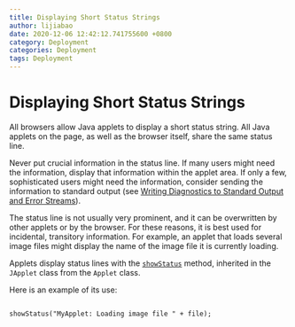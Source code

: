 ```yaml
---
title: Displaying Short Status Strings
author: lijiabao
date: 2020-12-06 12:42:12.741755600 +0800
category: Deployment
categories: Deployment
tags: Deployment
---
```


# Displaying Short Status Strings

All browsers allow Java applets to display a short status string. All Java applets on the page, as well as the browser itself, share the same status line.

Never put crucial information in the status line. If many users might need the information, display that information within the applet area. If only a few, sophisticated users might need the information, consider sending the information to standard output (see 
[Writing Diagnostics to Standard Output and Error Streams](stdout.html)).

The status line is not usually very prominent, and it can be overwritten by other applets or by the browser. For these reasons, it is best used for incidental, transitory information. For example, an applet that loads several image files might display the name of the image file it is currently loading.

Applets display status lines with the 
[`showStatus`](https://docs.oracle.com/javase/8/docs/api/java/applet/Applet.html#showStatus-java.lang.String-) method, inherited in the `JApplet` class from the `Applet` class.

Here is an example of its use:

```

showStatus("MyApplet: Loading image file " + file);

```
